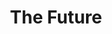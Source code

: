 ---
pid: mp32
title: The Future
location_transcription: 
coordinates: "[-75.172595948935, 39.915258969068]"
zipcode: '19148'
gen_neighborhood: South Philadelphia
neighborhood: Whitman,Pennsport,South Philadelphia
outside_phl: 
age: '11'
age_range: 6-13
instagram: 
image_file_name: mp_32.jpg
proposal_transcription: |-
  [//Candy Land// on an iPone]
  play this [arrow toward Candy Land]
  Instead of this [arrow toward iPhone]
topic: Pop Culture,Technology
topic_summary: 0, 0
type: Other No Form
keywords_other: 
credit: Caiden
image_labels: 
twitter: 
facebook: 
permalink: "/monuments/mp32/"
layout: item-page
---